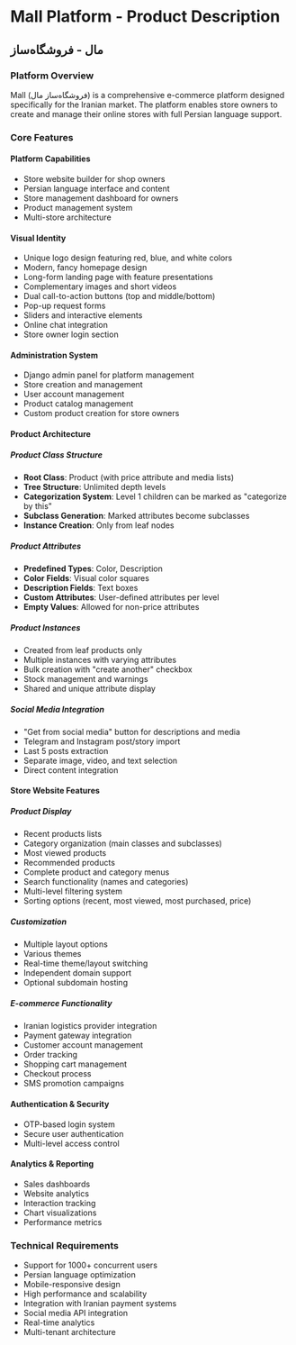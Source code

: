 # Mall Platform - Product Description
## مال - فروشگاه‌ساز

### Platform Overview
Mall (فروشگاه‌ساز مال) is a comprehensive e-commerce platform designed specifically for the Iranian market. The platform enables store owners to create and manage their online stores with full Persian language support.

### Core Features

#### Platform Capabilities
- Store website builder for shop owners
- Persian language interface and content
- Store management dashboard for owners
- Product management system
- Multi-store architecture

#### Visual Identity
- Unique logo design featuring red, blue, and white colors
- Modern, fancy homepage design
- Long-form landing page with feature presentations
- Complementary images and short videos
- Dual call-to-action buttons (top and middle/bottom)
- Pop-up request forms
- Sliders and interactive elements
- Online chat integration
- Store owner login section

#### Administration System
- Django admin panel for platform management
- Store creation and management
- User account management
- Product catalog management
- Custom product creation for store owners

#### Product Architecture

##### Product Class Structure
- **Root Class**: Product (with price attribute and media lists)
- **Tree Structure**: Unlimited depth levels
- **Categorization System**: Level 1 children can be marked as "categorize by this"
- **Subclass Generation**: Marked attributes become subclasses
- **Instance Creation**: Only from leaf nodes

##### Product Attributes
- **Predefined Types**: Color, Description
- **Color Fields**: Visual color squares
- **Description Fields**: Text boxes
- **Custom Attributes**: User-defined attributes per level
- **Empty Values**: Allowed for non-price attributes

##### Product Instances
- Created from leaf products only
- Multiple instances with varying attributes
- Bulk creation with "create another" checkbox
- Stock management and warnings
- Shared and unique attribute display

##### Social Media Integration
- "Get from social media" button for descriptions and media
- Telegram and Instagram post/story import
- Last 5 posts extraction
- Separate image, video, and text selection
- Direct content integration

#### Store Website Features

##### Product Display
- Recent products lists
- Category organization (main classes and subclasses)
- Most viewed products
- Recommended products
- Complete product and category menus
- Search functionality (names and categories)
- Multi-level filtering system
- Sorting options (recent, most viewed, most purchased, price)

##### Customization
- Multiple layout options
- Various themes
- Real-time theme/layout switching
- Independent domain support
- Optional subdomain hosting

##### E-commerce Functionality
- Iranian logistics provider integration
- Payment gateway integration
- Customer account management
- Order tracking
- Shopping cart management
- Checkout process
- SMS promotion campaigns

#### Authentication & Security
- OTP-based login system
- Secure user authentication
- Multi-level access control

#### Analytics & Reporting
- Sales dashboards
- Website analytics
- Interaction tracking
- Chart visualizations
- Performance metrics

### Technical Requirements
- Support for 1000+ concurrent users
- Persian language optimization
- Mobile-responsive design
- High performance and scalability
- Integration with Iranian payment systems
- Social media API integration
- Real-time analytics
- Multi-tenant architecture
